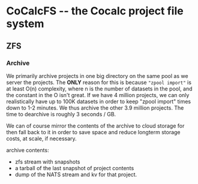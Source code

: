 # CoCalcFS -- the Cocalc project file system

## ZFS

### Archive

We primarily archive projects in one big directory on the same pool as we
server the projects. The **ONLY** reason for this is because `"zpool import"` is
at least O\(n\) complexity, where n is the number of datasets in the pool,
and the constant in the O isn't great. If we have 4 million projects, we can
only realistically have up to 100K datasets in order to keep "zpool import" times
down to 1-2 minutes. We thus archive the other 3.9 million projects. The time
to dearchive is roughly 3 seconds / GB.

We can of course mirror the contents of the archive to cloud storage for then fall
back to it in order to save space and reduce longterm storage costs, at scale,
if necessary.

archive contents:
 - zfs stream with snapshots
 - a tarball of the last snapshot of project contents
 - dump of the NATS stream and kv for that project.

